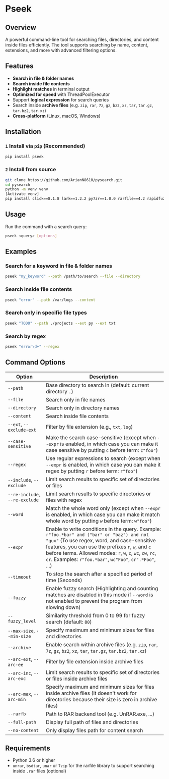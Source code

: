 # Pseek

## Overview

A powerful command-line tool for searching files, directories, and content inside files efficiently. The tool supports searching by name, content, extensions, and more with advanced filtering options.

## Features

* **Search in file & folder names**
* **Search inside file contents**
* **Highlight matches** in terminal output
* **Optimized for speed** with ThreadPoolExecutor
* Support **logical expression** for search queries
* Search inside **archive files** (e.g. `zip`, `rar`, `7z`, `gz`, `bz2`, `xz`, `tar`, `tar.gz`, `tar.bz2`, `tar.xz`)
* **Cross-platform** (Linux, macOS, Windows)

## Installation

### **`1` Install via `pip` (Recommended)**

```sh
pip install pseek
```

### **`2` Install from source**

```sh
git clone https://github.com/ArianN8610/pysearch.git
cd pysearch
python -m venv venv
[Activate venv]
pip install click==8.1.8 lark==1.2.2 py7zr==1.0.0 rarfile==4.2 rapidfuzz==3.13.0
```

## Usage

Run the command with a search query:
```sh
pseek <query> [options]
```

## Examples

### Search for a keyword in file & folder names

```sh
pseek "my_keyword" --path /path/to/search --file --directory
```

### Search inside file contents

```sh
pseek "error" --path /var/logs --content
```

### Search only in specific file types

```sh
pseek "TODO" --path ./projects --ext py --ext txt
```

### Search by regex

```sh
pseek "error\d+" --regex
```

## Command Options

| Option                         | Description                                                                                                                                                                                                                                                                                                               |
|--------------------------------|---------------------------------------------------------------------------------------------------------------------------------------------------------------------------------------------------------------------------------------------------------------------------------------------------------------------------|
| `--path`                       | Base directory to search in (default: current directory `.`)                                                                                                                                                                                                                                                              |
| `--file`                       | Search only in file names                                                                                                                                                                                                                                                                                                 |
| `--directory`                  | Search only in directory names                                                                                                                                                                                                                                                                                            |
| `--content`                    | Search inside file contents                                                                                                                                                                                                                                                                                               |
| `--ext`, `--exclude-ext`       | Filter by file extension (e.g., `txt`, `log`)                                                                                                                                                                                                                                                                             |
| `--case-sensitive`             | Make the search case-sensitive (except when `--expr` is enabled, in which case you can make it case sensitive by putting `c` before term: `c"foo"`)                                                                                                                                                                       |
| `--regex`                      | Use regular expressions to search (except when `--expr` is enabled, in which case you can make it regex by putting `r` before term: `r"foo"`)                                                                                                                                                                             |
| `--include`, `--exclude`       | Limit search results to specific set of directories or files                                                                                                                                                                                                                                                              |
| `--re-include`, `--re-exclude` | Limit search results to specific directories or files with regex                                                                                                                                                                                                                                                          |
| `--word`                       | Match the whole word only (except when `--expr` is enabled, in which case you can make it match whole word by putting `w` before term: `w"foo"`)                                                                                                                                                                          |
| `--expr`                       | Enable to write conditions in the query. Example: `r"foo.*bar" and ("bar" or "baz") and not "qux"` (To use regex, word, and case-sensitive features, you can use the prefixes `r`, `w`, and `c` before terms. Allowed modes: `r`, `w`, `c`, `wc`, `cw`, `rc`, `cr`. Examples: `r"foo.*bar"`, `wc"Foo"`, `cr".*Foo"`, ...) |
| `--timeout`                    | To stop the search after a specified period of time (Seconds)                                                                                                                                                                                                                                                             |
| `--fuzzy`                      | Enable fuzzy search (Highlighting and counting matches are disabled in this mode if `--word` is not enabled to prevent the program from slowing down)                                                                                                                                                                     |
| `--fuzzy_level`                | Similarity threshold from 0 to 99 for fuzzy search (default: `80`)                                                                                                                                                                                                                                                        |
| `--max-size`, `--min-size`     | Specify maximum and minimum sizes for files and directories                                                                                                                                                                                                                                                               |
| `--archive`                    | Enable search within archive files (e.g. `zip`, `rar`, `7z`, `gz`, `bz2`, `xz`, `tar`, `tar.gz`, `tar.bz2`, `tar.xz`)                                                                                                                                                                                                     |
| `--arc-ext`, `--arc-ee`        | Filter by file extension inside archive files                                                                                                                                                                                                                                                                             |
| `--arc-inc`, `--arc-exc`       | Limit search results to specific set of directories or files inside archive files                                                                                                                                                                                                                                         |
| `--arc-max`, `--arc-min`       | Specify maximum and minimum sizes for files inside archive files (It doesn't work for directories because their size is zero in archive files)                                                                                                                                                                            |
| `--rarfb`                      | Path to RAR backend tool (e.g. UnRAR.exe, ...)                                                                                                                                                                                                                                                                            |
| `--full-path`                  | Display full path of files and directories                                                                                                                                                                                                                                                                                |
| `--no-content`                 | Only display files path for content search                                                                                                                                                                                                                                                                                |

## Requirements

* Python 3.6 or higher
* `unrar`, `bsdtar`, `unar` or `7zip` for the rarfile library to support searching inside `.rar` files (optional)
